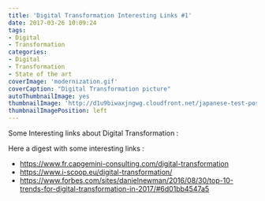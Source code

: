 ```yaml
---
title: 'Digital Transformation Interesting Links #1'
date: 2017-03-26 10:09:24
tags:
- Digital
- Transformation
categories:
- Digital
- Transformation
- State of the art
coverImage: 'modernization.gif'
coverCaption: "Digital Transformation picture"
autoThumbnailImage: yes
thumbnailImage: 'http://d1u9biwaxjngwg.cloudfront.net/japanese-test-post/peak-140.jpg'
thumbnailImagePosition: left
---
```


Some Interesting links about Digital Transformation :

<!-- more -->

Here a digest with some interesting links :

* https://www.fr.capgemini-consulting.com/digital-transformation
* https://www.i-scoop.eu/digital-transformation/
* https://www.forbes.com/sites/danielnewman/2016/08/30/top-10-trends-for-digital-transformation-in-2017/#6d01bb4547a5


